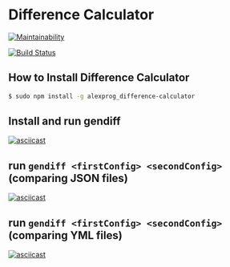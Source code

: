 # Difference Calculator

[![Maintainability](https://api.codeclimate.com/v1/badges/8307aa0b02f534b8a21e/maintainability)](https://codeclimate.com/github/Alex91russ/project-lvl2-s487/maintainability)

[![Build Status](https://travis-ci.org/Alex91russ/project-lvl2-s487.svg?branch=master)](https://travis-ci.org/Alex91russ/project-lvl2-s487)

## How to Install Difference Calculator

  ```sh
  $ sudo npm install -g alexprog_difference-calculator
  ```

## Install and run gendiff

[![asciicast](https://asciinema.org/a/zAnnbKbdjbKG9ZXAh0DlXS3n0.svg)](https://asciinema.org/a/zAnnbKbdjbKG9ZXAh0DlXS3n0)

## run `gendiff <firstConfig> <secondConfig>` (comparing JSON files)

[![asciicast](https://asciinema.org/a/tLzDfjGMdDfy6aMizIV03V58R.svg)](https://asciinema.org/a/tLzDfjGMdDfy6aMizIV03V58R)

## run `gendiff <firstConfig> <secondConfig>` (comparing YML files)

[![asciicast](https://asciinema.org/a/emGStKnUqq1pEibSMp92ftyTa.svg)](https://asciinema.org/a/emGStKnUqq1pEibSMp92ftyTa)